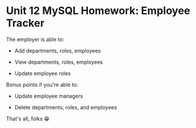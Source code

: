 # Unit 12 MySQL Homework: Employee Tracker
  
The employer is able to:

  * Add departments, roles, employees

  * View departments, roles, employees

  * Update employee roles

Bonus points if you're able to:

  * Update employee managers

  * Delete departments, roles, and employees

That's all, folks 😁
